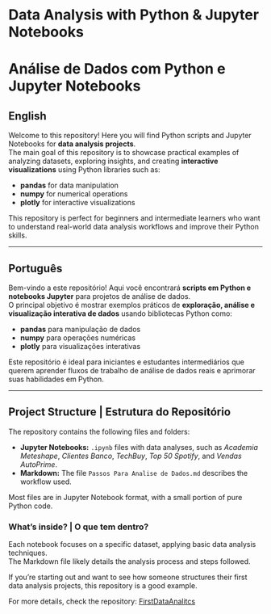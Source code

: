# Data Analysis with Python & Jupyter Notebooks
# Análise de Dados com Python e Jupyter Notebooks

## English

Welcome to this repository! Here you will find Python scripts and Jupyter Notebooks for **data analysis projects**.  
The main goal of this repository is to showcase practical examples of analyzing datasets, exploring insights, and creating **interactive visualizations** using Python libraries such as:

- **pandas** for data manipulation  
- **numpy** for numerical operations  
- **plotly** for interactive visualizations  

This repository is perfect for beginners and intermediate learners who want to understand real-world data analysis workflows and improve their Python skills.

---

## Português

Bem-vindo a este repositório! Aqui você encontrará **scripts em Python e notebooks Jupyter** para projetos de análise de dados.  
O principal objetivo é mostrar exemplos práticos de **exploração, análise e visualização interativa de dados** usando bibliotecas Python como:

- **pandas** para manipulação de dados  
- **numpy** para operações numéricas  
- **plotly** para visualizações interativas  

Este repositório é ideal para iniciantes e estudantes intermediários que querem aprender fluxos de trabalho de análise de dados reais e aprimorar suas habilidades em Python.

---

## Project Structure | Estrutura do Repositório

The repository contains the following files and folders:

- **Jupyter Notebooks:** `.ipynb` files with data analyses, such as *Academia Meteshape*, *Clientes Banco*, *TechBuy*, *Top 50 Spotify*, and *Vendas AutoPrime*.  
- **Markdown:** The file `Passos Para Analise de Dados.md` describes the workflow used.  

Most files are in Jupyter Notebook format, with a small portion of pure Python code.

### What’s inside? | O que tem dentro?

Each notebook focuses on a specific dataset, applying basic data analysis techniques.  
The Markdown file likely details the analysis process and steps followed.

If you’re starting out and want to see how someone structures their first data analysis projects, this repository is a good example.

For more details, check the repository: [FirstDataAnalitcs](https://github.com/PedroBayerMachado/FirstDataAnalitcs)

